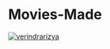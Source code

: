 # Movies-Made

[![verindrarizya](https://circleci.com/gh/<verindrarizya>/Movies-Made.svg?style=svg)](https://circleci.com/gh/verindrarizya/Movies-Made)
